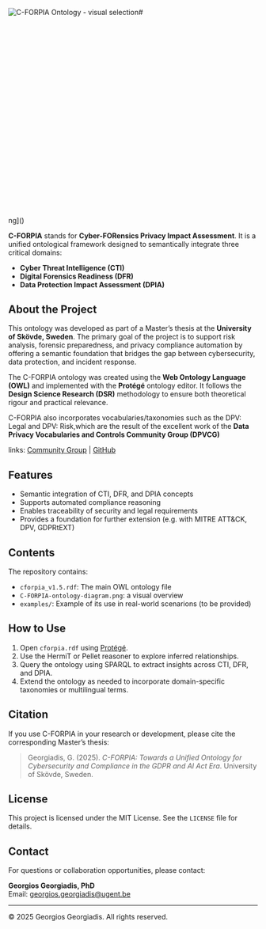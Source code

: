 ![C-FORPIA Ontology - visual selection](https://github.com/user-attachments/assets/d5774d4e-a637-4f6b-a675-a8c58ffd57d2)# 

<!DOCTYPE svg PUBLIC "-//W3C//DTD SVG 1.1//EN" "http://www.w3.org/Graphics/SVG/1.1/DTD/svg11.dtd">
<svg width="854" height="660" viewBox="0 0 854 660" style="fill:none;stroke:none;fill-rule:evenodd;clip-rule:evenodd;stroke-linecap:round;stroke-linejoin:round;stroke-miterlimit:1.5;" version="1.1" xmlns="http://www.w3.org/2000/svg" xmlns:xlink="http://www.w3.org/1999/xlink"><style class="text-font-style fontImports" data-font-family="Shantell Sans">@import url('https://fonts.googleapis.com/css2?family=Shantell+Sans:wght@300..800&amp;display=block');</style><rect id="" x="0" y="0" width="854" height="660" style="fill: #ffffff;"></rect><g id="items" style="isolation: isolate"><g id="blend" style="mix-blend-mode: normal"><g id="g-root-tf_dj7zhelz51qh-fill" data-item-order="-845460"><g id="tf_dj7zhelz51qh-fill" stroke="none" fill="#ffffff"><g><path d="M 0 0L 854 0L 854 660L 0 660Z"></path></g></g></g><g id="g-root-cp_4_g-4_1uuxg82lz6gax-fill" data-item-order="-446680" transform="translate(47, 110)"><g id="cp_4_g-4_1uuxg82lz6gax-fill" stroke="none" fill="#fff8b6"><g><path d="M 445.1679 104.6186C 489.4934 96.1708 523 56.7959 523 10L 328 10C 328 10 277.9236 10 250.5 10C 117.6652 10 10 117.3506 10 249.7741C 10 372.9328 103.1429 474.4041 223.0352 488C 130.1405 474.6659 58.743 394.7406 58.743 298.1357C 58.743 192.1969 144.5852 106 250.5 106L 430 106C 432.8479 105.9452 439.7958 105.8452 445.1679 104.6186Z"></path></g></g></g><g id="g-root-cp_3_g-3_1q5qtsylz7shv-fill" data-item-order="-446676" transform="translate(94.99977111816406, 206)"><g id="cp_3_g-3_1q5qtsylz7shv-fill" stroke="none" fill="#dce9ff"><g><path d="M 374.411206 101.5782C 412.289106 88.6605 439.000006 51.9861 439.000006 10L 203.012306 10C 96.476906 10 10.000006 96.7375 10.000006 202.5C 10.000006 308.2625 96.476906 394 203.012306 394C 204.596306 394 205.925206 394.0377 207.500006 394C 129.495706 391.8436 67.000006 328.4597 67.000006 250.5C 67.000006 171.1781 131.952006 106.75 211.853606 106.75L 333.013906 106.75C 333.013906 106.75 360.743206 106.75 374.411206 101.5782Z"></path></g></g></g><g id="g-root-cp_2_g-2_1ha3tk2lz7tal-fill" data-item-order="-446672" transform="translate(152, 302)"><g id="cp_2_g-2_1ha3tk2lz7tal-fill" stroke="none" fill="#c8ffe5"><g><path d="M 298.7763 92.7198C 327.0408 76.0172 346 45.224 346 10C 346 10 303.0453 10.7108 250.058 10.7108L 139.5243 10.7107C 66.7992 17.9344 10 79.3301 10 154C 10 233.529 74.4321 298 153.913 298C 100.9257 298 57.971 255.0193 57.971 202C 57.971 148.9807 100.9257 106 153.913 106L 250.058 106C 263.25 106 275.6425 106 298.7763 92.7198ZM 164.7065 297.3993C 161.1635 297.7962 157.562 298 153.913 298C 157.7293 298 161.5109 297.8514 165.2523 297.5596"></path></g></g></g><g id="g-root-cp_1_g-1_1cuabfmlz7u2v-fill" data-item-order="-446668" transform="translate(200, 398)"><g id="cp_1_g-1_1cuabfmlz7u2v-fill" stroke="none" fill="#e9ffb9"><g><path d="M 10 106C 10.000003 159.019339 52.980667 202.000003 106.000003 202.000003C 159.019339 202.000003 202.000003 159.019339 202.000003 106.000003C 202.000003 52.980667 159.019339 10.000003 106.000003 10.000003C 52.980667 10.000003 10.000003 52.980667 10.000003 106.000003"></path></g></g></g><g id="g-root-tx_cforpiao_zjga5elz7si0-fill" data-item-order="0" transform="translate(214, 38)"><g id="tx_cforpiao_zjga5elz7si0-fill" stroke="none" fill="#484848"><g><text style="font: bold 25px &quot;Shantell Sans&quot;, cursive; white-space: pre;" font-weight="bold" font-size="25px" font-family="'Shantell Sans', cursive"><tspan x="15.41" y="45" dominant-baseline="ideographic">C-FORPIA Ontology Framework</tspan></text></g></g></g><g id="g-root-tx_dataprot_4j7nmqlz7sao-fill" data-item-order="0" transform="translate(292, 122)"><g id="tx_dataprot_4j7nmqlz7sao-fill" stroke="none" fill="#e0cb15"><g><text style="font: bold 20px &quot;Shantell Sans&quot;, cursive; white-space: pre;" font-weight="bold" font-size="20px" font-family="'Shantell Sans', cursive"><tspan x="57.3" y="35" dominant-baseline="ideographic">Data Protection </tspan><tspan x="19.41" y="59" dominant-baseline="ideographic">Impact Assessment </tspan><tspan x="154.91" y="83" dominant-baseline="ideographic">(DPIA)</tspan></text></g></g></g><g id="g-root-tx_evaluati_de86silz7tvz-fill" data-item-order="0" transform="translate(604, 122)"><g id="tx_evaluati_de86silz7tvz-fill" stroke="none" fill="#484848"><g><text style="font: 15px &quot;Shantell Sans&quot;, cursive; white-space: pre;" font-size="15px" font-family="'Shantell Sans', cursive"><tspan x="12" y="29" dominant-baseline="ideographic">Evaluation of data </tspan><tspan x="12" y="47" dominant-baseline="ideographic">protection risks</tspan></text></g></g></g><g id="g-root-tx_digitalf_zkp8bmlz7uo5-fill" data-item-order="0" transform="translate(292, 230)"><g id="tx_digitalf_zkp8bmlz7uo5-fill" stroke="none" fill="#4e88e7"><g><text style="font: bold 20px &quot;Shantell Sans&quot;, cursive; white-space: pre;" font-weight="bold" font-size="20px" font-family="'Shantell Sans', cursive"><tspan x="14.66" y="35" dominant-baseline="ideographic">Digital Forensics </tspan><tspan x="16.92" y="59" dominant-baseline="ideographic">Readiness (DFR)</tspan></text></g></g></g><g id="g-root-tx_prepared_m9v71elz7t3a-fill" data-item-order="0" transform="translate(568, 218)"><g id="tx_prepared_m9v71elz7t3a-fill" stroke="none" fill="#484848"><g><text style="font: 15px &quot;Shantell Sans&quot;, cursive; white-space: pre;" font-size="15px" font-family="'Shantell Sans', cursive"><tspan x="12" y="29" dominant-baseline="ideographic">Preparedness for digital </tspan><tspan x="12" y="47" dominant-baseline="ideographic">investigations</tspan></text></g></g></g><g id="g-root-tx_cyberthr_1cw5qoylz7t38-fill" data-item-order="0" transform="translate(292, 314)"><g id="tx_cyberthr_1cw5qoylz7t38-fill" stroke="none" fill="#3cc583"><g><text style="font: bold 20px &quot;Shantell Sans&quot;, cursive; white-space: pre;" font-weight="bold" font-size="20px" font-family="'Shantell Sans', cursive"><tspan x="16.05" y="35" dominant-baseline="ideographic">Cyber Threat </tspan><tspan x="26.33" y="59" dominant-baseline="ideographic">Intelligence </tspan><tspan x="99.45" y="83" dominant-baseline="ideographic">(CTI)</tspan></text></g></g></g><g id="g-root-tx_insights_1q6zrz6lz7uo3-fill" data-item-order="0" transform="translate(532, 314)"><g id="tx_insights_1q6zrz6lz7uo3-fill" stroke="none" fill="#484848"><g><text style="font: 15px &quot;Shantell Sans&quot;, cursive; white-space: pre;" font-size="15px" font-family="'Shantell Sans', cursive"><tspan x="12" y="32" dominant-baseline="ideographic">Insights into cyber threats</tspan></text></g></g></g><g id="g-root-tx_corefram_m7zrs2lz7u2x-fill" data-item-order="0" transform="translate(436, 458)"><g id="tx_corefram_m7zrs2lz7u2x-fill" stroke="none" fill="#484848"><g><text style="font: 15px &quot;Shantell Sans&quot;, cursive; white-space: pre;" font-size="15px" font-family="'Shantell Sans', cursive"><tspan x="12" y="29" dominant-baseline="ideographic">Core framework for privacy </tspan><tspan x="12" y="47" dominant-baseline="ideographic">assessment</tspan></text></g></g></g><g id="g-root-tx_cforpia_1umta3mlz7tvu-fill" data-item-order="0" transform="translate(242, 482)"><g id="tx_cforpia_1umta3mlz7tvu-fill" stroke="none" fill="#92bd39"><g><text style="font: bold 20px &quot;Shantell Sans&quot;, cursive; white-space: pre;" font-weight="bold" font-size="20px" font-family="'Shantell Sans', cursive"><tspan x="14.42" y="35" dominant-baseline="ideographic">C-FORPIA</tspan></text></g></g></g><g id="g-root-tf_dj7zhelz51qh-stroke" data-item-order="-845460"></g><g id="g-root-cp_4_g-4_1uuxg82lz6gax-stroke" data-item-order="-446680" transform="translate(47, 110)"><g id="cp_4_g-4_1uuxg82lz6gax-stroke" fill="none" stroke-linecap="round" stroke-linejoin="round" stroke-miterlimit="4" stroke="#ffffff" stroke-width="2"><g><path d="M 445.1679 104.6186C 489.4934 96.1708 523 56.7959 523 10L 328 10C 328 10 277.9236 10 250.5 10C 117.6652 10 10 117.3506 10 249.7741C 10 372.9328 103.1429 474.4041 223.0352 488C 130.1405 474.6659 58.743 394.7406 58.743 298.1357C 58.743 192.1969 144.5852 106 250.5 106L 430 106C 432.8479 105.9452 439.7958 105.8452 445.1679 104.6186Z"></path></g></g></g><g id="g-root-cp_3_g-3_1q5qtsylz7shv-stroke" data-item-order="-446676" transform="translate(94.99977111816406, 206)"><g id="cp_3_g-3_1q5qtsylz7shv-stroke" fill="none" stroke-linecap="round" stroke-linejoin="round" stroke-miterlimit="4" stroke="#ffffff" stroke-width="2"><g><path d="M 374.411206 101.5782C 412.289106 88.6605 439.000006 51.9861 439.000006 10L 203.012306 10C 96.476906 10 10.000006 96.7375 10.000006 202.5C 10.000006 308.2625 96.476906 394 203.012306 394C 204.596306 394 205.925206 394.0377 207.500006 394C 129.495706 391.8436 67.000006 328.4597 67.000006 250.5C 67.000006 171.1781 131.952006 106.75 211.853606 106.75L 333.013906 106.75C 333.013906 106.75 360.743206 106.75 374.411206 101.5782Z"></path></g></g></g><g id="g-root-cp_2_g-2_1ha3tk2lz7tal-stroke" data-item-order="-446672" transform="translate(152, 302)"><g id="cp_2_g-2_1ha3tk2lz7tal-stroke" fill="none" stroke-linecap="round" stroke-linejoin="round" stroke-miterlimit="4" stroke="#ffffff" stroke-width="2"><g><path d="M 298.7763 92.7198C 327.0408 76.0172 346 45.224 346 10C 346 10 303.0453 10.7108 250.058 10.7108L 139.5243 10.7107C 66.7992 17.9344 10 79.3301 10 154C 10 233.529 74.4321 298 153.913 298C 100.9257 298 57.971 255.0193 57.971 202C 57.971 148.9807 100.9257 106 153.913 106L 250.058 106C 263.25 106 275.6425 106 298.7763 92.7198ZM 164.7065 297.3993C 161.1635 297.7962 157.562 298 153.913 298C 157.7293 298 161.5109 297.8514 165.2523 297.5596"></path></g></g></g><g id="g-root-cp_1_g-1_1cuabfmlz7u2v-stroke" data-item-order="-446668" transform="translate(200, 398)"><g id="cp_1_g-1_1cuabfmlz7u2v-stroke" fill="none" stroke-linecap="round" stroke-linejoin="round" stroke-miterlimit="4" stroke="#ffffff" stroke-width="2"><g><path d="M 10 106C 10.000003 159.019339 52.980667 202.000003 106.000003 202.000003C 159.019339 202.000003 202.000003 159.019339 202.000003 106.000003C 202.000003 52.980667 159.019339 10.000003 106.000003 10.000003C 52.980667 10.000003 10.000003 52.980667 10.000003 106.000003"></path></g></g></g><g id="g-root-tx_cforpiao_zjga5elz7si0-stroke" data-item-order="0" transform="translate(214, 38)"></g><g id="g-root-tx_dataprot_4j7nmqlz7sao-stroke" data-item-order="0" transform="translate(292, 122)"></g><g id="g-root-tx_evaluati_de86silz7tvz-stroke" data-item-order="0" transform="translate(604, 122)"></g><g id="g-root-tx_digitalf_zkp8bmlz7uo5-stroke" data-item-order="0" transform="translate(292, 230)"></g><g id="g-root-tx_prepared_m9v71elz7t3a-stroke" data-item-order="0" transform="translate(568, 218)"></g><g id="g-root-tx_cyberthr_1cw5qoylz7t38-stroke" data-item-order="0" transform="translate(292, 314)"></g><g id="g-root-tx_insights_1q6zrz6lz7uo3-stroke" data-item-order="0" transform="translate(532, 314)"></g><g id="g-root-tx_corefram_m7zrs2lz7u2x-stroke" data-item-order="0" transform="translate(436, 458)"></g><g id="g-root-tx_cforpia_1umta3mlz7tvu-stroke" data-item-order="0" transform="translate(242, 482)"></g></g></g></svg>ng]()



**C-FORPIA** stands for **Cyber-FORensics Privacy Impact Assessment**. It is a unified ontological framework designed to semantically integrate three critical domains:
- **Cyber Threat Intelligence (CTI)**
- **Digital Forensics Readiness (DFR)**
- **Data Protection Impact Assessment (DPIA)**

## About the Project

This ontology was developed as part of a Master’s thesis at the **University of Skövde, Sweden**. The primary goal of the project is to support risk analysis, forensic preparedness, and privacy compliance automation by offering a semantic foundation that bridges the gap between cybersecurity, data protection, and incident response.

The C-FORPIA ontology was created using the **Web Ontology Language (OWL)** and implemented with the **Protégé** ontology editor. It follows the **Design Science Research (DSR)** methodology to ensure both theoretical rigour and practical relevance.

C-FORPIA also incorporates vocabularies/taxonomies such as the DPV: Legal and DPV: Risk,which are the result of the excellent work of the **Data Privacy Vocabularies and Controls Community Group (DPVCG)**

links: [Community Group](https://www.w3.org/community/dpvcg/) | [GitHub](https://github.com/w3c/dpv/)

## Features

- Semantic integration of CTI, DFR, and DPIA concepts
- Supports automated compliance reasoning
- Enables traceability of security and legal requirements
- Provides a foundation for further extension (e.g. with MITRE ATT&CK, DPV, GDPRtEXT)

## Contents

The repository contains:

- `cforpia_v1.5.rdf`: The main OWL ontology file
- `C-FORPIA-ontology-diagram.png`: a visual overview
- `examples/`: Example of its use in real-world scenarions (to be provided) 

## How to Use

1. Open `cforpia.rdf` using [Protégé](https://protege.stanford.edu/).
2. Use the HermiT or Pellet reasoner to explore inferred relationships.
3. Query the ontology using SPARQL to extract insights across CTI, DFR, and DPIA.
4. Extend the ontology as needed to incorporate domain-specific taxonomies or multilingual terms.

## Citation

If you use C-FORPIA in your research or development, please cite the corresponding Master’s thesis:

> Georgiadis, G. (2025). *C-FORPIA: Towards a Unified Ontology for Cybersecurity and Compliance in the GDPR and AI Act Era*. University of Skövde, Sweden.

## License

This project is licensed under the MIT License. See the `LICENSE` file for details.

## Contact

For questions or collaboration opportunities, please contact:

**Georgios Georgiadis, PhD**  
Email: [georgios.georgiadis@ugent.be](mailto:georgios.georgiadis@ugent.be)

---

© 2025 Georgios Georgiadis. All rights reserved.
